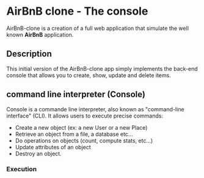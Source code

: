 # AirBnB clone - The console
AirBnB-clone is a creation  of a full web application that simulate the well known __AirBnB__ application.

## Description
This initial version of the AirBnB-clone app simply implements the back-end console that allows you to create, show, update and delete items.

## command line interpreter (Console)
Console is a commande line interpreter, also known as "command-line interface" (CLI). It allows users to execute precise commands:

* Create a new object (ex: a new User or a new Place)
* Retrieve an object from a file, a database etc…
* Do operations on objects (count, compute stats, etc…)
* Update attributes of an object
* Destroy an object.

### Execution

